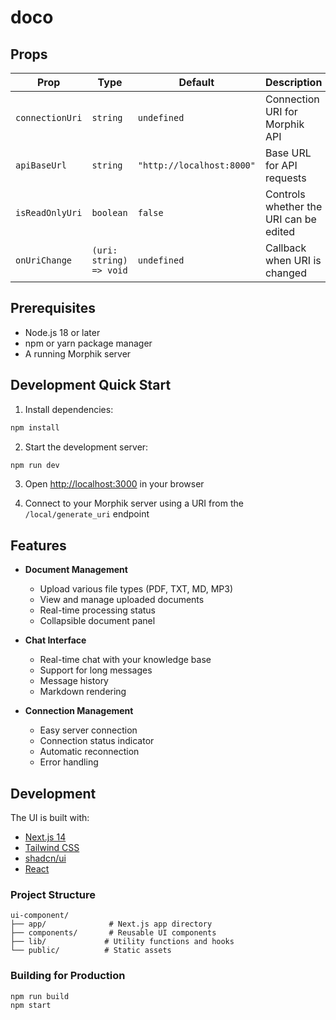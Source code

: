 # doco

## Props

| Prop            | Type                    | Default                   | Description                            |
| --------------- | ----------------------- | ------------------------- | -------------------------------------- |
| `connectionUri` | `string`                | `undefined`               | Connection URI for Morphik API         |
| `apiBaseUrl`    | `string`                | `"http://localhost:8000"` | Base URL for API requests              |
| `isReadOnlyUri` | `boolean`               | `false`                   | Controls whether the URI can be edited |
| `onUriChange`   | `(uri: string) => void` | `undefined`               | Callback when URI is changed           |

## Prerequisites

- Node.js 18 or later
- npm or yarn package manager
- A running Morphik server

## Development Quick Start

1. Install dependencies:

```bash
npm install
```

2. Start the development server:

```bash
npm run dev
```

3. Open [http://localhost:3000](http://localhost:3000) in your browser

4. Connect to your Morphik server using a URI from the `/local/generate_uri` endpoint

## Features

- **Document Management**
  - Upload various file types (PDF, TXT, MD, MP3)
  - View and manage uploaded documents
  - Real-time processing status
  - Collapsible document panel

- **Chat Interface**
  - Real-time chat with your knowledge base
  - Support for long messages
  - Message history
  - Markdown rendering

- **Connection Management**
  - Easy server connection
  - Connection status indicator
  - Automatic reconnection
  - Error handling

## Development

The UI is built with:

- [Next.js 14](https://nextjs.org)
- [Tailwind CSS](https://tailwindcss.com)
- [shadcn/ui](https://ui.shadcn.com)
- [React](https://reactjs.org)

### Project Structure

```
ui-component/
├── app/              # Next.js app directory
├── components/       # Reusable UI components
├── lib/             # Utility functions and hooks
└── public/          # Static assets
```

### Building for Production

```bash
npm run build
npm start
```
